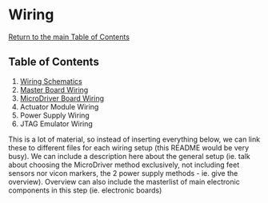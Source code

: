 # Wiring
[Return to the main Table of Contents](https://github.com/EmiliaPsacharopoulos/Formatting#table-of-contents)

## Table of Contents 
1. [Wiring Schematics](https://github.com/EmiliaPsacharopoulos/Quadruped-8dof-Robot/blob/main/Wiring/Wiring%20Schematics/README.md#wiring-schematics)
2. [Master Board Wiring](https://github.com/EmiliaPsacharopoulos/Quadruped-8dof-Robot/tree/main/Wiring/Master%20Board%20Wiring#master-board-wiring)
3. [MicroDriver Board Wiring](https://github.com/EmiliaPsacharopoulos/Quadruped-8dof-Robot/tree/main/Wiring/MicroDriver%20Board%20Wiring#microdriver-board-wiring)
4. Actuator Module Wiring
5. Power Supply Wiring
6. JTAG Emulator Wiring

This is a lot of material, so instead of inserting everything below, we can link these to different files for each wiring setup (this README would be very busy). We can include a description here about the general setup (ie. talk about choosing the MicroDriver method exclusively, not including feet sensors nor vicon markers, the 2 power supply methods - ie. give the overview). Overview can also include the masterlist of main electronic components in this step (ie. electronic boards)

